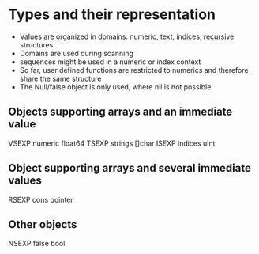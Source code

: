 # Types and their representation

- Values are organized in domains: numeric, text, indices, recursive structures
- Domains are used during scanning
- sequences might be used in a numeric or index context
- So far, user defined functions are restricted to numerics and therefore share the same structure
- The Null/false object is only used, where nil is not possible

## Objects supporting arrays and an immediate value

VSEXP	numeric		float64
TSEXP	strings		[]char
ISEXP	indices		uint

## Object supporting arrays and several immediate values

RSEXP	cons		pointer

## Other objects

NSEXP	false		bool


